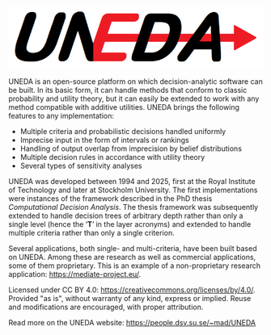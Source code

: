![](Docs/UNEDA.png)

UNEDA is an open-source platform on which decision-analytic software can be built. In its basic form, it can handle methods that conform to classic probability and utility theory, but it can easily be extended to work with any method compatible with additive utilities. UNEDA brings the following features to any implementation:

+	Multiple criteria and probabilistic decisions handled uniformly
+	Imprecise input in the form of intervals or rankings
+	Handling of output overlap from imprecision by belief distributions
+	Multiple decision rules in accordance with utility theory
+	Several types of sensitivity analyses

UNEDA was developed between 1994 and 2025, first at the Royal Institute of Technology and later at Stockholm University. The first implementations were instances of the framework described in the PhD thesis _Computational Decision Analysis_.  The thesis framework was subsequently extended to handle decision trees of arbitrary depth rather than only a single level (hence the ‘**T**’ in the layer acronyms) and extended to handle multiple criteria rather than only a single criterion.

Several applications, both single- and multi-criteria, have been built based on UNEDA. Among these are research as well as commercial applications, some of them proprietary. This is an example of a non-proprietary research application: https://mediate-project.eu/.

Licensed under CC BY 4.0: https://creativecommons.org/licenses/by/4.0/.
Provided "as is", without warranty of any kind, express or implied.
Reuse and modifications are encouraged, with proper attribution.

Read more on the UNEDA website: https://people.dsv.su.se/~mad/UNEDA
